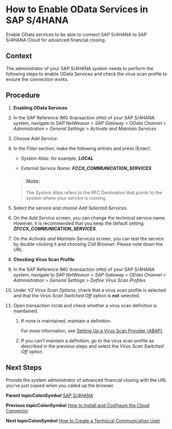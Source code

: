 <!-- loiofb5fe06295fd493f80e89df3a9c57b7a -->

# How to Enable OData Services in SAP S/4HANA

Enable OData services to be able to connect SAP S/4HANA to SAP S/4HANA Cloud for advanced financial closing.



## Context

The administrator of your SAP S/4HANA system needs to perform the following steps to enable OData Services and check the virus scan profile to ensure the connection works.



## Procedure

1.  **Enabling OData Services**
2.  In the SAP Reference IMG \(transaction `SPRO`\) of your SAP S/4HANA system, navigate to *SAP NetWeaver* \> *SAP Gateway* \> *OData Channel* \> *Administration* \> *General Settings* \> *Activate and Maintain Services*

3.  Choose *Add Service*.

4.  In the *Filter* section, make the following entries and press [Enter\]:

    -   *System Alias*: for example, ***LOCAL***

    -   *External Service Name*: ***FCCX\_COMMUNICATION\_SERVICES***

    > ### Note:  
    > The *System Alias* refers to the RFC Destination that points to the system where your service is running.

5.  Select the service and choose *Add Selected Services*.

6.  On the *Add Service* screen, you can change the technical service name. However, it is recommended that you keep the default setting: *****ZFCCX\_COMMUNICATION\_SERVICES*****.

7.  On the *Activate and Maintain Services* screen, you can test the service by double-clicking it and choosing *Call Browser*. Please note down the URL.

8.  **Checking Virus Scan Profile**
9.  In the SAP Reference IMG \(transaction `SPRO`\) of your SAP S/4HANA system, navigate to *SAP NetWeaver* \> *SAP Gateway* \> *OData Channel* \> *Administration* \> *General Settings* \> *Define Virus Scan Profiles*.

10. Under *V2 Virus Scan Options*, check that a virus scan profile is selected and that the *Virus Scan Switched Off* option is **not** selected.

11. Open transaction `VSCAN` and check whether a virus scan definition is maintained.

    1.  If none is maintained, maintain a definition.

        For more information, see [Setting Up a Virus Scan Provider \(ABAP\)](https://help.sap.com/viewer/3cd5ac93e7ec4690bd804f0d23fed9da/latest/en-US/4df582ed472d41c4e10000000a42189c.html).

    2.  If you can't maintain a definition, go to the virus scan profile as described in the previous steps and select the *Virus Scan Switched Off* option.




<a name="loiofb5fe06295fd493f80e89df3a9c57b7a__postreq_x2m_hgz_mlb"/>

## Next Steps

Provide the system administrator of advanced financial closing with the URL you've just copied when you called up the browser.

**Parent topicColonSymbol** [SAP S/4HANA](SAP_S4HANA_15a3a5b.md "Perform the following steps to connect SAP S/4HANA Cloud for advanced financial closing to your SAP S/4HANA system. Perform the last two steps only if they apply to your use case.")

**Previous topicColonSymbol** [How to Install and Configure the Cloud Connector](How_to_Install_and_Configure_the_Cloud_Connector_4cf0fb0.md "If you want to connect to SAP S/4HANA, you need to install and configure the Cloud Connector as additional software.")

**Next topicColonSymbol** [How to Create a Technical Communication User](How_to_Create_a_Technical_Communication_User_c4a9b51.md "Create a technical communication user for your SAP S/4HANA system.")

